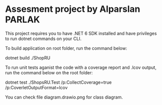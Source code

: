 # Assesment project by Alparslan PARLAK

This project requires you to have .NET 6 SDK installed and
have privileges to run dotnet commands on your CLI.

To build application on root folder, run the command below:

dotnet build ./ShopRU

To run unit tests aganist the code with a coverage report and 
.lcov output, run the command below on the root folder:

dotnet test ./ShopsRU.Test /p:CollectCoverage=true /p:CoverletOutputFormat=lcov

You can check file diagram.drawio.png for class diagram.